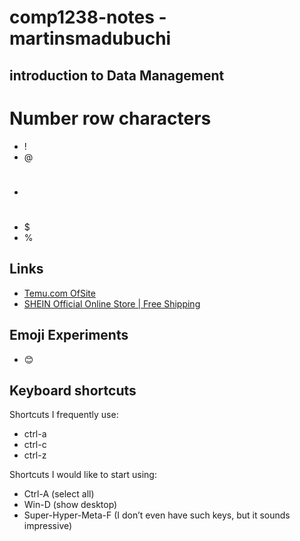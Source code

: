 # comp1238-notes -martinsmadubuchi
## introduction to Data Management
# Number row characters
- !
- @
- #
- $
- %

## Links 
- [Temu.com OfSite]( https://www.temu.com)
- [ SHEIN Official Online Store | Free Shipping]( https://www.shein.com)
## Emoji Experiments
- 😊

## Keyboard shortcuts
Shortcuts I frequently use: 
- ctrl-a
- ctrl-c
- ctrl-z

Shortcuts I would like to start using: 
- Ctrl-A (select all)
- Win-D (show desktop)
- Super-Hyper-Meta-F (I don’t even have such keys, but it sounds impressive)